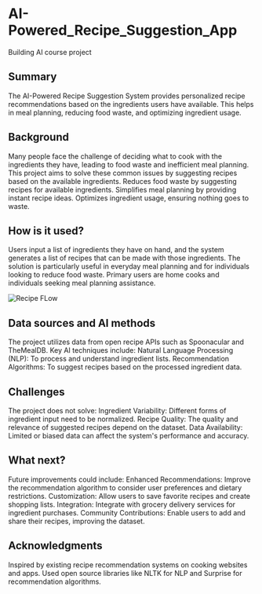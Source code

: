 # AI-Powered_Recipe_Suggestion_App

Building AI course project

## Summary
The AI-Powered Recipe Suggestion System provides personalized recipe recommendations based on the ingredients users have available. This helps in meal planning, reducing food waste, and optimizing ingredient usage.

## Background
Many people face the challenge of deciding what to cook with the ingredients they have, leading to food waste and inefficient meal planning. This project aims to solve these common issues by suggesting recipes based on the available ingredients.
Reduces food waste by suggesting recipes for available ingredients.
Simplifies meal planning by providing instant recipe ideas.
Optimizes ingredient usage, ensuring nothing goes to waste.

## How is it used?

Users input a list of ingredients they have on hand, and the system generates a list of recipes that can be made with those ingredients. The solution is particularly useful in everyday meal planning and for individuals looking to reduce food waste. Primary users are home cooks and individuals seeking meal planning assistance.

![Recipe FLow](https://github.com/user-attachments/assets/02ba1bbe-60cf-4b2a-ba82-a1f89e8cc149)

## Data sources and AI methods

The project utilizes data from open recipe APIs such as Spoonacular and TheMealDB. Key AI techniques include:
Natural Language Processing (NLP): To process and understand ingredient lists.
Recommendation Algorithms: To suggest recipes based on the processed ingredient data.

## Challenges
The project does not solve:
Ingredient Variability: Different forms of ingredient input need to be normalized.
Recipe Quality: The quality and relevance of suggested recipes depend on the dataset.
Data Availability: Limited or biased data can affect the system's performance and accuracy.

## What next?
Future improvements could include:
Enhanced Recommendations: Improve the recommendation algorithm to consider user preferences and dietary restrictions.
Customization: Allow users to save favorite recipes and create shopping lists.
Integration: Integrate with grocery delivery services for ingredient purchases.
Community Contributions: Enable users to add and share their recipes, improving the dataset.

## Acknowledgments
Inspired by existing recipe recommendation systems on cooking websites and apps.
Used open source libraries like NLTK for NLP and Surprise for recommendation algorithms.
